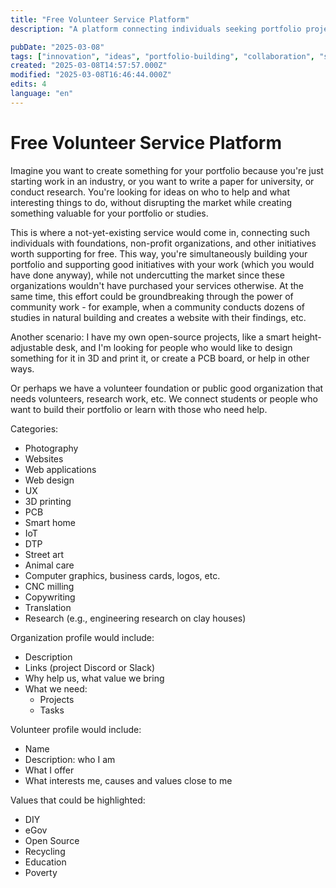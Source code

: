 ```yaml
---
title: "Free Volunteer Service Platform"
description: "A platform connecting individuals seeking portfolio projects with non-profits and social initiatives needing volunteer expertise."

pubDate: "2025-03-08"
tags: ["innovation", "ideas", "portfolio-building", "collaboration", "social-impact", "volunteerism", "community-driven"]
created: "2025-03-08T14:57:57.000Z"
modified: "2025-03-08T16:46:44.000Z"
edits: 4
language: "en"
---
```


# Free Volunteer Service Platform

Imagine you want to create something for your portfolio because you're just starting work in an industry, or you want to write a paper for university, or conduct research. You're looking for ideas on who to help and what interesting things to do, without disrupting the market while creating something valuable for your portfolio or studies.

This is where a not-yet-existing service would come in, connecting such individuals with foundations, non-profit organizations, and other initiatives worth supporting for free. This way, you're simultaneously building your portfolio and supporting good initiatives with your work (which you would have done anyway), while not undercutting the market since these organizations wouldn't have purchased your services otherwise. At the same time, this effort could be groundbreaking through the power of community work - for example, when a community conducts dozens of studies in natural building and creates a website with their findings, etc.

Another scenario: I have my own open-source projects, like a smart height-adjustable desk, and I'm looking for people who would like to design something for it in 3D and print it, or create a PCB board, or help in other ways.

Or perhaps we have a volunteer foundation or public good organization that needs volunteers, research work, etc. We connect students or people who want to build their portfolio or learn with those who need help.

Categories:
* Photography
* Websites
* Web applications
* Web design
* UX
* 3D printing
* PCB
* Smart home
* IoT
* DTP
* Street art
* Animal care
* Computer graphics, business cards, logos, etc.
* CNC milling
* Copywriting
* Translation
* Research (e.g., engineering research on clay houses)

Organization profile would include:
- Description
- Links (project Discord or Slack)
- Why help us, what value we bring
- What we need:
  - Projects
  - Tasks

Volunteer profile would include:
- Name
- Description: who I am
- What I offer
- What interests me, causes and values close to me

Values that could be highlighted:
- DIY
- eGov
- Open Source
- Recycling
- Education
- Poverty

